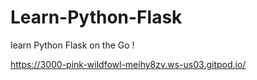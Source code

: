 # Learn-Python-Flask
learn Python Flask on the Go !


https://3000-pink-wildfowl-meihy8zv.ws-us03.gitpod.io/
